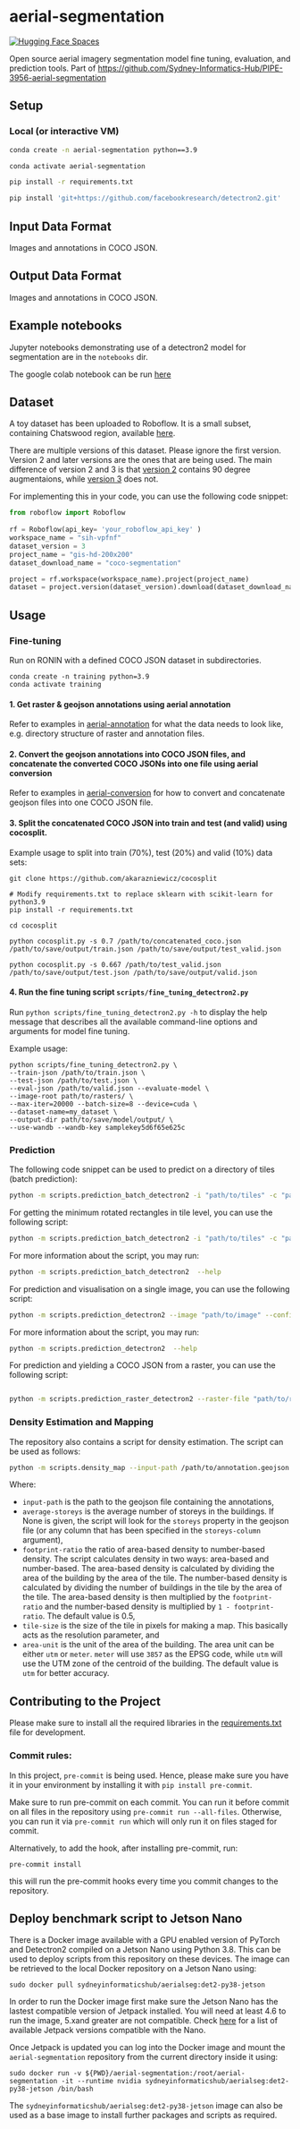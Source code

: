 # aerial-segmentation
[![Hugging Face Spaces](https://img.shields.io/badge/%F0%9F%A4%97%20Hugging%20Face-Spaces-blue)](https://huggingface.co/spaces/SIH/building-segmentation)

Open source aerial imagery segmentation model fine tuning, evaluation, and prediction tools. Part of https://github.com/Sydney-Informatics-Hub/PIPE-3956-aerial-segmentation

## Setup

### Local (or interactive VM)

```bash
conda create -n aerial-segmentation python==3.9

conda activate aerial-segmentation

pip install -r requirements.txt

pip install 'git+https://github.com/facebookresearch/detectron2.git'
```

## Input Data Format

Images and annotations in COCO JSON.

## Output Data Format

Images and annotations in COCO JSON.

## Example notebooks

Jupyter notebooks demonstrating use of a detectron2 model for segmentation are in the `notebooks` dir.

The google colab notebook can be run [here](https://colab.research.google.com/github/Sydney-Informatics-Hub/aerial-segmentation/blob/main/notebooks/detectron2_fine_tuning_colab.ipynb)


## Dataset

A toy dataset has been uploaded to Roboflow. It is a small subset, containing Chatswood region, available [here](https://universe.roboflow.com/sih-vpfnf/gis-hd-200x200).

There are multiple versions of this dataset. Please ignore the first version. Version 2 and later versions are the ones that are being used. The main difference of version 2 and 3 is that [version 2](https://universe.roboflow.com/sih-vpfnf/gis-hd-200x200/2) contains 90 degree augmentaions, while [version 3](https://universe.roboflow.com/sih-vpfnf/gis-hd-200x200/3) does not.

For implementing this in your code, you can use the following code snippet:

```python
from roboflow import Roboflow
 
rf = Roboflow(api_key= 'your_roboflow_api_key' )
workspace_name = "sih-vpfnf" 
dataset_version = 3 
project_name = "gis-hd-200x200" 
dataset_download_name = "coco-segmentation" 

project = rf.workspace(workspace_name).project(project_name)
dataset = project.version(dataset_version).download(dataset_download_name)
```
<!-- 
# Register the dataset
from detectron2.data.datasets import register_coco_instances
dataset_name = "chatswood-dataset" #@param {type:"string"}
dataset_folder = "gis-hd-200x200" #@param {type:"string"}
register_coco_instances(f"{dataset_name}_train", {}, f"{dataset_folder}/train/_annotations.coco.json", f"/content/{dataset_folder}/train/")
register_coco_instances(f"{dataset_name}_val", {}, f"{dataset_folder}/valid/_annotations.coco.json", f"/content/{dataset_folder}/valid/")
register_coco_instances(f"{dataset_name}_test", {}, f"{dataset_folder}/test/_annotations.coco.json", f"/content/{dataset_folder}/test/")

# Use the dataset
from detectron2.config import get_cfg

cfg = get_cfg()
cfg.DATASETS.TRAIN = (f"{dataset_name}_train",)
cfg.DATASETS.TEST = (f"{dataset_name}_test",)
# then do the other configs

``` -->

## Usage

### Fine-tuning

Run on RONIN with a defined COCO JSON dataset in subdirectories.

```{bash}
conda create -n training python=3.9
conda activate training
```

#### 1. Get raster & geojson annotations using aerial annotation
Refer to examples in [aerial-annotation](https://github.com/Sydney-Informatics-Hub/aerial-annotation) for what the data needs to look like, e.g. directory structure of raster and annotation files.

#### 2. Convert the geojson annotations into COCO JSON files, and concatenate the converted COCO JSONs into one file using aerial conversion

Refer to examples in [aerial-conversion](https://github.com/Sydney-Informatics-Hub/aerial-conversion) for how to convert and concatenate geojson files into one COCO JSON file.


#### 3. Split the concatenated COCO JSON into train and test (and valid) using cocosplit.

Example usage to split into train (70%), test (20%) and valid (10%) data sets:
```
git clone https://github.com/akarazniewicz/cocosplit

# Modify requirements.txt to replace sklearn with scikit-learn for python3.9
pip install -r requirements.txt

cd cocosplit

python cocosplit.py -s 0.7 /path/to/concatenated_coco.json /path/to/save/output/train.json /path/to/save/output/test_valid.json

python cocosplit.py -s 0.667 /path/to/test_valid.json /path/to/save/output/test.json /path/to/save/output/valid.json
```


#### 4. Run the fine tuning script `scripts/fine_tuning_detectron2.py`

Run `python scripts/fine_tuning_detectron2.py -h` to display the help message that describes all the available command-line options and arguments for model fine tuning.

Example usage:
```
python scripts/fine_tuning_detectron2.py \
--train-json /path/to/train.json \
--test-json /path/to/test.json \
--eval-json /path/to/valid.json --evaluate-model \
--image-root path/to/rasters/ \
--max-iter=20000 --batch-size=8 --device=cuda \
--dataset-name=my_dataset \
--output-dir path/to/save/model/output/ \
--use-wandb --wandb-key samplekey5d6f65e625c
```


### Prediction

The following code snippet can be used to predict on a directory of tiles (batch prediction):


```bash
python -m scripts.prediction_batch_detectron2 -i "path/to/tiles" -c "path/to/config.yml" -w "path/to/weights/model.pth" --coco "path/to/coco.json" --simplify-tolerance 0.3  --threshold 0.7 --force-cpu 

```

For getting the minimum rotated rectangles in tile level, you can use the following script:

```bash
python -m scripts.prediction_batch_detectron2 -i "path/to/tiles" -c "path/to/config.yml" -w "path/to/weights/model.pth" --coco "path/to/coco.json" --minimum-rotated-rectangle --threshold 0.7 --force-cpu 

```

For more information about the script, you may run:

```bash
python -m scripts.prediction_batch_detectron2  --help

```

For prediction and visualisation on a single image, you can use the following script:

```bash
python -m scripts.prediction_detectron2 --image "path/to/image" --config "path/to/config.yml" --weights "path/to/weights/model.pth" --threshold 0.7 --coco "path/to/coco.json"

```

For more information about the script, you may run:

```bash
python -m scripts.prediction_detectron2  --help

```

For prediction and yielding a COCO JSON from a raster, you can use the following script:

```bash

python -m scripts.prediction_raster_detectron2 --raster-file "path/to/raster.tif"  --tile-size 0.002 --config "path/to/config.yml" --weights "path/to/weights/model.pth" --threshold 0.7 --coco-out "path/to/output/coco.json" --temp-dir "path/to/tile/storage/" --simplify-tolerance 0.95

```

### Density Estimation and Mapping

The repository also contains a script for density estimation. The script can be used as follows:

```bash
python -m scripts.density_map --input-path /path/to/annotation.geojson --average-storeys 1 --footprint-ratio 0.5 --tile-size 200 --area-unit utm

```

Where: 

- `input-path` is the path to the geojson file containing the annotations, 
- `average-storeys` is the average number of storeys in the buildings. If None is given, the script will look for the `storeys` property in the geojson file (or any column that has been specified in the `storeys-column` argument), 
- `footprint-ratio` the ratio of area-based density to number-based density. The script calculates density in two ways: area-based and number-based. The area-based density is calculated by dividing the area of the building by the area of the tile. The number-based density is calculated by dividing the number of buildings in the tile by the area of the tile. The area-based density is then multiplied by the `footprint-ratio` and the number-based density is multiplied by `1 - footprint-ratio`. The default value is 0.5,
- `tile-size` is the size of the tile in pixels for making a map. This basically acts as the resolution parameter, and 
- `area-unit` is the unit of the area of the building. The area unit can be either `utm` or `meter`. `meter` will use `3857` as the EPSG code, while `utm` will use the UTM zone of the centroid of the building. The default value is `utm` for better accuracy.




## Contributing to the Project

Please make sure to install all the required libraries in the [requirements.txt](https://github.com/Sydney-Informatics-Hub/aerial-segmentation/tree/main/requirements.txt) file for development.


### Commit rules:

In this project, `pre-commit` is being used. Hence, please make sure you have it in your
environment by installing it with `pip install pre-commit`.

Make sure to run pre-commit on each commit. You can run it before commit on all files in the
repository using `pre-commit run --all-files`. Otherwise, you can run it via `pre-commit run`
which will only run it on files staged for commit.

Alternatively, to add the hook, after installing pre-commit, run:

```
pre-commit install
```

this will run the pre-commit hooks every time you commit changes to the repository.

## Deploy benchmark script to Jetson Nano

There is a Docker image available with a GPU enabled version of PyTorch and Detectron2 compiled on a
Jetson Nano using Python 3.8. This can be used to deploy scripts from this repository on these devices.
The image can be retrieved to the local Docker repository on a Jetson Nano using:

```
sudo docker pull sydneyinformaticshub/aerialseg:det2-py38-jetson
```

In order to run the Docker image first make sure the Jetson Nano has the lastest compatible version of
Jetpack installed. You will need at least 4.6 to run the image, 5.xand greater are not compatible. Check
[here](https://developer.nvidia.com/embedded/jetpack-archive) for a list of available Jetpack versions
compatible with the Nano.

Once Jetpack is updated you can log into the Docker image and mount the `aerial-segmentation` repository
from the current directory inside it using:

```
sudo docker run -v ${PWD}/aerial-segmentation:/root/aerial-segmentation -it --runtime nvidia sydneyinformaticshub/aerialseg:det2-py38-jetson /bin/bash
```

The `sydneyinformaticshub/aerialseg:det2-py38-jetson` image can also be used as a base image to install
further packages and scripts as required.
